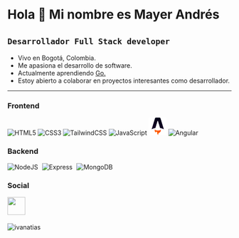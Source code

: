 Hola 👋 Mi nombre es Mayer Andrés
================================
**`Desarrollador Full Stack developer`**
----------------------------
* Vivo en Bogotá, Colombia.
* Me apasiona el desarrollo de software.
* Actualmente aprendiendo <a href="https://go.dev/">Go.</a>
* Estoy abierto a colaborar en proyectos interesantes como desarrollador.
---
### Frontend
<p align="left">
<img src="https://raw.githubusercontent.com/danielcranney/readme-generator/main/public/icons/skills/html5-colored.svg" width="40" height="40" alt="HTML5"/>
<img src="https://raw.githubusercontent.com/danielcranney/readme-generator/main/public/icons/skills/css3-colored.svg" width="40" height="40" alt="CSS3"/>
<img src="https://raw.githubusercontent.com/danielcranney/readme-generator/main/public/icons/skills/tailwindcss-colored.svg" width="40" height="40" alt="TailwindCSS"/>
<img src="https://raw.githubusercontent.com/danielcranney/readme-generator/main/public/icons/skills/javascript-colored.svg" width="40" height="40" alt="JavaScript"/>
<img src="https://raw.githubusercontent.com/github/explore/5cc0a03a302ec862c4aeac2a22a513ae31c35432/topics/astro/astro.png" width="40" height="40" alt="Astro"/>
<img src="https://upload.wikimedia.org/wikipedia/commons/thumb/c/cf/Angular_full_color_logo.svg/2048px-Angular_full_color_logo.svg.png" width="50" height="50" alt="Angular"/>
</p>

### Backend
<p align="left">
<img src="https://raw.githubusercontent.com/danielcranney/readme-generator/main/public/icons/skills/nodejs-colored.svg" width="42" height="42" style="padding-right:5px;" alt="NodeJS"/>
<img src="https://raw.githubusercontent.com/danielcranney/readme-generator/main/public/icons/skills/express-colored.svg" width="42" height="42" style="padding-right:5px;" alt="Express"/>
<img src="https://raw.githubusercontent.com/danielcranney/readme-generator/main/public/icons/skills/mongodb-colored.svg" width="42" height="42" style="padding-right:5px;" alt="MongoDB"/>
</p>

### Social
<p align="left"> <a href="https://www.linkedin.com/in/mayer-chaves-90116824b/" target="_blank" rel="noreferrer"><img src="https://raw.githubusercontent.com/danielcranney/readme-generator/main/public/icons/socials/linkedin.svg" width="40" height="40" /></a></p>

<p><img align="center" src="https://github-readme-stats.vercel.app/api/top-langs?username=Mayer-04&show_icons=true&locale=en&layout=compact" alt="ivanatias" /></p>
